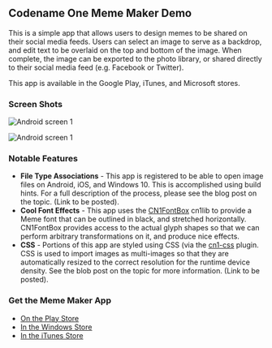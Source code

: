 ## Codename One Meme Maker Demo

This is a simple app that allows users to design memes to be shared on their social media feeds.  Users can select an image to serve as a backdrop, and edit text to be overlaid on the top and bottom of the image.  When complete, the image can be exported to the photo library, or shared directly to their social media feed (e.g. Facebook or Twitter).

This app is available in the Google Play, iTunes, and Microsoft stores.

### Screen Shots

![Android screen 1](https://raw.githubusercontent.com/wiki/shannah/mememaker/img/mememaker-android1.png)

![Android screen 1](https://raw.githubusercontent.com/wiki/shannah/mememaker/img/mememaker-android2.png)

### Notable Features

* **File Type Associations** - This app is registered to be able to open image files on Android, iOS, and Windows 10.  This is accomplished using build hints.  For a full description of the process, please see the blog post on the topic.  (Link to be posted).
* **Cool Font Effects** - This app uses the [CN1FontBox](https://github.com/shannah/CN1FontBox) cn1lib to provide a Meme font that can be outlined in black, and stretched horizontally.  CN1FontBox provides access to the actual glyph shapes so that we can perform arbitrary transformations on it, and produce nice effects.
* **CSS** - Portions of this app are styled using CSS (via the [cn1-css](https://github.com/shannah/cn1-css) plugin.  CSS is used to import images as multi-images so that they are automatically resized to the correct resolution for the runtime device density.  See the blob post on the topic for more information.  (Link to be posted).

### Get the Meme Maker App

* [On the Play Store](https://play.google.com/store/apps/details?id=com.codename1.demos.mememaker)
* [In the Windows Store](https://www.microsoft.com/en-us/store/p/codename-one-meme-maker/9nblggh441nf)
* [In the iTunes Store](https://itunes.apple.com/us/app/codename-one-meme-maker/id1171538632)

